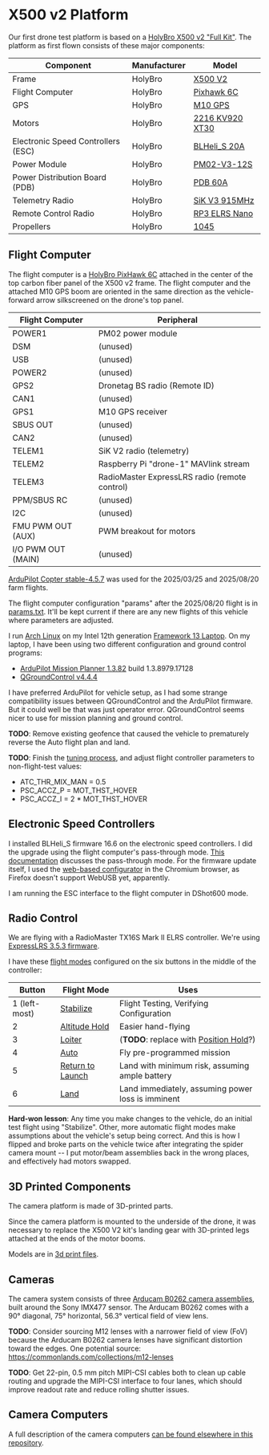 # X500 v2 Platform

Our first drone test platform is based on a [HolyBro X500 v2 "Full Kit"](https://newbeedrone.com/products/holybro-x500-v2-full-kit-pixhawk-6c915mhz-telemetry-radio). The platform as first flown consists of these major components:

| Component                          | Manufacturer | Model                                                        |
| ---------------------------------- | ------------ | ------------------------------------------------------------ |
| Frame                              | HolyBro      | [X500 V2](https://holybro.com/collections/x500-kits/products/x500-v2-kits?variant=42541212008637) |
| Flight Computer                    | HolyBro      | [Pixhawk 6C](https://holybro.com/collections/flight-controllers/products/pixhawk-6c?variant=42783569871037) |
| GPS                                | HolyBro      | [M10 GPS](https://holybro.com/collections/standard-gps-module/products/m10-gps?variant=42991226192061) |
| Motors                             | HolyBro      | [2216 KV920 XT30](https://cdn.shopify.com/s/files/1/0604/5905/7341/files/X500MotorSpec.png?v=1678791632) |
| Electronic Speed Controllers (ESC) | HolyBro      | [BLHeli_S 20A](https://holybro.com/collections/multicopter-kit/products/spare-parts-x500-v2-kit?variant=41591074062525) |
| Power Module                       | HolyBro      | [PM02-V3-12S](https://holybro.com/collections/power-modules-pdbs/products/pm02-v3-12s-power-module) |
| Power Distribution Board (PDB)     | HolyBro      | [PDB 60A](https://holybro.com/collections/power-distribution-board-pdb/products/power-distribution-board-pdb) |
| Telemetry Radio                    | HolyBro      | [SiK V3 915MHz](https://holybro.com/collections/telemetry-radios/products/sik-telemetry-radio-v3) |
| Remote Control Radio               | HolyBro      | [RP3 ELRS Nano](https://holybro.com/collections/rc-radio-transmitter-receiver/products/elrs-receivers-series?variant=42829116047549) |
| Propellers                         | HolyBro      | [1045](https://holybro.com/collections/multicopter-kit/products/spare-parts-x500-v2-kit?variant=41591073669309) |

## Flight Computer

The flight computer is a [HolyBro PixHawk 6C](https://docs.holybro.com/autopilot/pixhawk-6c) attached in the center of the top carbon fiber panel of the X500 v2 frame. The flight computer and the attached M10 GPS boom are oriented in the same direction as the vehicle-forward arrow silkscreened on the drone's top panel.

| Flight Computer    | Peripheral                                    |
| ------------------ | --------------------------------------------- |
| POWER1             | PM02 power module                             |
| DSM                | (unused)                                      |
| USB                | (unused)                                      |
| POWER2             | (unused)                                      |
| GPS2               | Dronetag BS radio (Remote ID)                 |
| CAN1               | (unused)                                      |
| GPS1               | M10 GPS receiver                              |
| SBUS OUT           | (unused)                                      |
| CAN2               | (unused)                                      |
| TELEM1             | SiK V2 radio (telemetry)                      |
| TELEM2             | Raspberry Pi "drone-1" MAVlink stream         |
| TELEM3             | RadioMaster ExpressLRS radio (remote control) |
| PPM/SBUS RC        | (unused)                                      |
| I2C                | (unused)                                      |
| FMU PWM OUT (AUX)  | PWM breakout for motors                       |
| I/O PWM OUT (MAIN) | (unused)                                      |

[ArduPilot Copter stable-4.5.7](https://firmware.ardupilot.org/Copter/stable-4.5.7/Pixhawk6C/) was used for the 2025/03/25 and 2025/08/20 farm flights.

The flight computer configuration "params" after the 2025/08/20 flight is in [params.txt](params.txt). It'll be kept current if there are any new flights of this vehicle where parameters are adjusted.

I run [Arch Linux](https://archlinux.org/) on my Intel 12th generation [Framework 13 Laptop](https://frame.work/laptop13). On my laptop, I have been using two different configuration and ground control programs:

* [ArduPilot Mission Planner 1.3.82](https://github.com/ArduPilot/MissionPlanner/releases/tag/MissionPlanner1.3.82) build 1.3.8979.17128
* [QGroundControl v4.4.4](https://github.com/mavlink/qgroundcontrol/releases/tag/v4.4.4)

I have preferred ArduPilot for vehicle setup, as I had some strange compatibility issues between QGroundControl and the ArduPilot firmware. But it could well be that was just operator error. QGroundControl seems nicer to use for mission planning and ground control.

__TODO__: Remove existing geofence that caused the vehicle to prematurely reverse the Auto flight plan and land.

__TODO__: Finish the [tuning process](https://ardupilot.org/copter/docs/common-tuning.html), and adjust flight controller parameters to non-flight-test values:

* ATC_THR_MIX_MAN = 0.5
* PSC_ACCZ_P = MOT_THST_HOVER
* PSC_ACCZ_I = 2 * MOT_THST_HOVER

## Electronic Speed Controllers

I installed BLHeli_S firmware 16.6 on the electronic speed controllers. I did the upgrade using the flight computer's pass-through mode. [This documentation](https://ardupilot.org/copter/docs/common-blheli32-passthru.html#pass-through-support) discusses the pass-through mode. For the firmware update itself, I used the [web-based configurator](https://esc-configurator.com/) in the Chromium browser, as Firefox doesn't support WebUSB yet, apparently.

I am running the ESC interface to the flight computer in DShot600 mode.

## Radio Control

We are flying with a RadioMaster TX16S Mark II ELRS controller. We're using [ExpressLRS 3.5.3 firmware](https://github.com/ExpressLRS/ExpressLRS/releases/tag/3.5.3).

I have these [flight modes](https://ardupilot.org/plane/docs/flight-modes.html#major-flight-modes) configured on the six buttons in the middle of the controller:

| Button        | Flight Mode                                                  | Uses                                                         |
| ------------- | ------------------------------------------------------------ | ------------------------------------------------------------ |
| 1 (left-most) | [Stabilize](https://ardupilot.org/copter/docs/stabilize-mode.html) | Flight Testing, Verifying Configuration                      |
| 2             | [Altitude Hold](https://ardupilot.org/copter/docs/altholdmode.html) | Easier hand-flying                                           |
| 3             | [Loiter](https://ardupilot.org/copter/docs/loiter-mode.html) | (__TODO__: replace with [Position Hold](https://ardupilot.org/copter/docs/poshold-mode.html)?) |
| 4             | [Auto](https://ardupilot.org/copter/docs/auto-mode.html)     | Fly pre-programmed mission                                   |
| 5             | [Return to Launch](https://ardupilot.org/copter/docs/rtl-mode.html) | Land with minimum risk, assuming ample battery               |
| 6             | [Land](https://ardupilot.org/copter/docs/land-mode.html)     | Land immediately, assuming power loss is imminent            |

__Hard-won lesson__: Any time you make changes to the vehicle, do an initial test flight using "Stabilize". Other, more automatic flight modes make assumptions about the vehicle's setup being correct. And this is how I flipped and broke parts on the vehicle twice after integrating the spider camera mount -- I put motor/beam assemblies back in the wrong places, and effectively had motors swapped.

## 3D Printed Components

The camera platform is made of 3D-printed parts.

Since the camera platform is mounted to the underside of the drone, it was necessary to replace the X500 V2 kit's landing gear with 3D-printed legs attached at the ends of the motor booms.

Models are in [3d print files](3d%20print%20files).

## Cameras

The camera system consists of three [Arducam B0262 camera assemblies](https://docs.arducam.com/Raspberry-Pi-Camera/Native-camera/12MP-IMX477/#product-catalog), built around the Sony IMX477 sensor. The Arducam B0262 comes with a 90° diagonal, 75° horizontal, 56.3° vertical field of view lens.

__TODO__: Consider sourcing M12 lenses with a narrower field of view (FoV) because the Arducam B0262 camera lenses have significant distortion toward the edges. One potential source: https://commonlands.com/collections/m12-lenses

__TODO__: Get 22-pin, 0.5 mm pitch MIPI-CSI cables both to clean up cable routing and upgrade the MIPI-CSI interface to four lanes, which should improve readout rate and reduce rolling shutter issues.

## Camera Computers

A full description of the camera computers [can be found elsewhere in this repository](../../software/camera-computer/).
